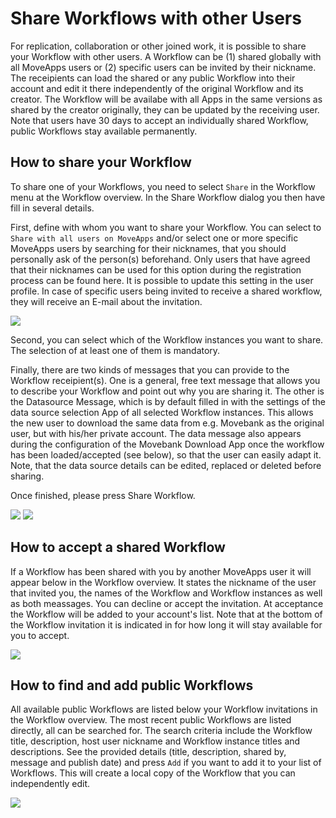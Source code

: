 # Share Workflows with other Users

For replication, collaboration or other joined work, it is possible to share your Workflow with other users.  A Workflow can be (1) shared globally with all MoveApps users or (2) specific users can be invited by their nickname. The receipients can load the shared or any public Workflow into their account and edit it there independently of the original Workflow and its creator. The Workflow will be availabe with all Apps in the same versions as shared by the creator originally, they can be updated by the receiving user. Note that users have 30 days to accept an individually shared Workflow, public Workflows stay available permanently.

## How to share your Workflow

To share one of your Workflows, you need to select `Share` in the Workflow menu at the Workflow overview. In the Share Workflow dialog you then have fill in several details.

First, define with whom you want to share your Workflow. You can select to `Share with all users on MoveApps` and/or select one or more specific MoveApps users by searching for their nicknames, that you should personally ask of the person(s) beforehand. Only users that have agreed that their nicknames can be used for this option during the registration process can be found here. It is possible to update this setting in the user profile. In case of specific users being invited to receive a shared workflow, they will receive an E-mail about the invitation.

![](../files/allow_profile_discov.png)

Second, you can select which of the Workflow instances you want to share. The selection of at least one of them is mandatory.

Finally, there are two kinds of messages that you can provide to the Workflow receipient(s). One is a general, free text message that allows you to describe your Workflow and point out why you are sharing it. The other is the Datasource Message, which is by default filled in with the settings of the data source selection App of all selected Workflow instances. This allows the new user to download the same data from e.g. Movebank as the original user, but with his/her private account. The data message also appears during the configuration of the Movebank Download App once the workflow has been loaded/accepted (see below), so that the user can easily adapt it. Note, that the data source details can be edited, replaced or deleted before sharing.

Once finished, please press Share Workflow.

![](../files/Share_WF.png)
![](../files/Share_WF2.png)

## How to accept a shared Workflow

If a Workflow has been shared with you by another MoveApps user it will appear below in the Workflow overview. It states the nickname of the user that invited you, the names of the Workflow and Workflow instances as well as both meassages. You can decline or accept the invitation. At acceptance the Workflow will be added to your account's list. Note that at the bottom of the Workflow invitation it is indicated in for how long it will stay available for you to accept. 

![](../files/Share_invite.png)

## How to find and add public Workflows

All available public Workflows are listed below your Workflow invitations in the Workflow overview. The most recent public Workflows are listed directly, all can be searched for. The search criteria include the Workflow title, description, host user nickname and Workflow instance titles and descriptions.  See the provided details (title, description, shared by, message and publish date) and press `Add` if you want to add it to your list of Workflows. This will create a local copy of the Workflow that you can independently edit.

![](../files/Share_public.png)



